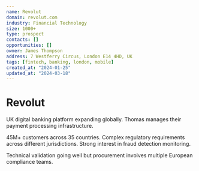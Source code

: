 ```yaml
---
name: Revolut
domain: revolut.com
industry: Financial Technology
size: 1000+
type: prospect
contacts: []
opportunities: []
owner: James Thompson
address: 7 Westferry Circus, London E14 4HD, UK
tags: [fintech, banking, london, mobile]
created_at: "2024-01-25"
updated_at: "2024-03-18"
---
```


# Revolut

UK digital banking platform expanding globally. Thomas manages their payment processing infrastructure.

45M+ customers across 35 countries. Complex regulatory requirements across different jurisdictions. Strong interest in fraud detection monitoring.

Technical validation going well but procurement involves multiple European compliance teams.